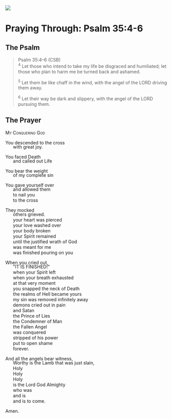 <img class="intro-right" src="/images/art-paris-psalter.jpg">

<style>
  li {list-style-type: none;}
  p + ul {
    margin-top: -18px;
}
</style>

# Praying Through: Psalm 35:4-6

## The Psalm

>Psalm 35:4–6 (CSB)  
><sup>4</sup> Let those who intend to take my life be disgraced and humiliated; let those who plan to harm me be turned back and ashamed. 
>
><sup>5</sup> Let them be like chaff in the wind, with the angel of the LORD driving them away. 
>
><sup>6</sup> Let their way be dark and slippery, with the angel of the LORD pursuing them.

## The Prayer

<div style="font-variant: small-caps;">
My Conquering God
</div>

You descended to the cross
* with great joy.

You faced Death
* and called out Life

You bear the weight
* of my complete sin

You gave yourself over
* and allowed them
* to nail you
* to the cross

They mocked
* others grieved.
* your heart was pierced
* your love washed over
* your body broken
* your Spirit remained
* until the justified wrath of God
* was meant for me
* was finished pouring on you

When you cried out,
* "IT IS FINISHED!"
* when your Spirit left
* when your breath exhausted
* at that very moment
* you snapped the neck of Death
* the realms of Hell became yours
* my sin was removed infinitely away
* demons cried out in pain
* and Satan
* the Prince of Lies
* the Condemner of Man
* the Fallen Angel
* was conquered
* stripped of his power
* put to open shame
* forever.

And all the angels bear witness,
* Worthy is the Lamb that was just slain, 
* Holy
* Holy
* Holy
* is the Lord God Almighty
* who was
* and is
* and is to come.

Amen.
